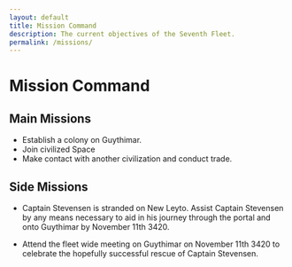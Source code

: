 ```yaml
---
layout: default
title: Mission Command
description: The current objectives of the Seventh Fleet.
permalink: /missions/
---
```


# Mission Command

## Main Missions

- Establish a colony on Guythimar. 
- Join civilized Space
- Make contact with another civilization and conduct trade.

## Side Missions

- Captain Stevensen is stranded on New Leyto. Assist Captain Stevensen by any means necessary to aid in his journey through the portal and onto Guythimar by November 11th 3420.

- Attend the fleet wide meeting on Guythimar on November 11th 3420 to celebrate the hopefully successful rescue of Captain Stevensen.
